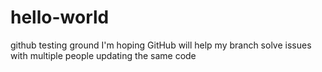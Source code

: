 # hello-world
github testing ground
I'm hoping GitHub will help my branch solve issues with multiple people updating the same code
